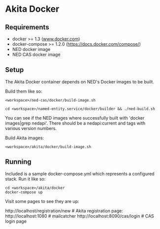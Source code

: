 Akita Docker
============

Requirements
------------
* docker >= 1.3 (www.docker.com)
* docker-compose >= 1.2.0 (https://docs.docker.com/compose/)
* NED docker image
* NED CAS docker image

Setup
-----

The Akita Docker container depends on NED's Docker images to be built.

Build them like so:

    <workspace>/ned-cas/docker/build-image.sh

    cd <workspace>/named-entity.service/docker/builder && ./ned-build.sh

You can see if the NED images where successfully built with 'docker images|grep nedapi'. There should be a nedapi:current and tags with various version numbers.

Build Akita images:

    <workspace>/akita/docker/build-image.sh

Running
-------

Included is a sample docker-compose.yml which represents a configured stack. Run it like so:

    cd <workspace>/akita/docker
    docker-compose up

Visit some pages to see they are up:

http://localhost/registration/new     # Akita registration page:
http://localhost:1080                 # mailcatcher
http://localhost:8090/cas/login       # CAS login page
